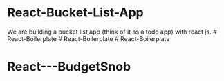 # React-Bucket-List-App
We are building a bucket list app (think of it as a todo app) with react js.
#   R e a c t - B o i l e r p l a t e  
 #   R e a c t - B o i l e r p l a t e  
 # React-Boilerplate
# React---BudgetSnob
